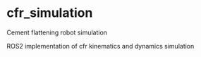 # cfr_simulation
Cement flattening robot simulation

ROS2 implementation of cfr kinematics and dynamics simulation
